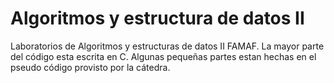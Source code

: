 # Algoritmos y estructura de datos II
Laboratorios de Algoritmos y estructuras de datos II FAMAF.
La mayor parte del código esta escrita en C.
Algunas pequeñas partes estan hechas en el pseudo código provisto por la cátedra.
